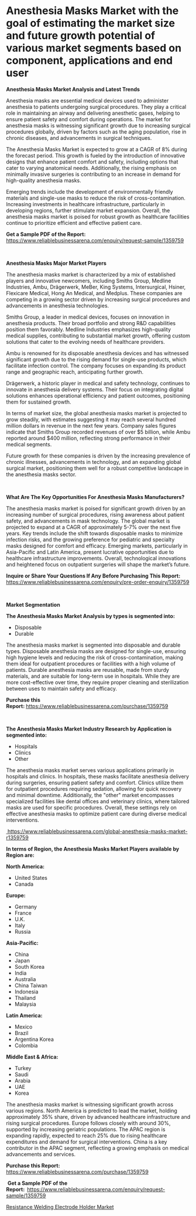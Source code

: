 <p><h1>Anesthesia Masks Market with the goal of estimating the market size and future growth potential of various market segments based on component, applications and end user</h1></p><p><strong>Anesthesia Masks Market Analysis and Latest Trends</strong></p>
<p><p>Anesthesia masks are essential medical devices used to administer anesthesia to patients undergoing surgical procedures. They play a critical role in maintaining an airway and delivering anesthetic gases, helping to ensure patient safety and comfort during operations. The market for anesthesia masks is witnessing significant growth due to increasing surgical procedures globally, driven by factors such as the aging population, rise in chronic diseases, and advancements in surgical techniques.</p><p>The Anesthesia Masks Market is expected to grow at a CAGR of 8% during the forecast period. This growth is fueled by the introduction of innovative designs that enhance patient comfort and safety, including options that cater to varying anatomical needs. Additionally, the rising emphasis on minimally invasive surgeries is contributing to an increase in demand for high-quality anesthesia masks.</p><p>Emerging trends include the development of environmentally friendly materials and single-use masks to reduce the risk of cross-contamination. Increasing investments in healthcare infrastructure, particularly in developing regions, further stimulate market expansion. Overall, the anesthesia masks market is poised for robust growth as healthcare facilities continue to prioritize efficient and effective patient care.</p></p>
<p><strong>Get a Sample PDF of the Report:&nbsp;</strong> <a href="https://www.reliablebusinessarena.com/enquiry/request-sample/1359759?utm_campaign=3294&utm_medium=2&utm_source=Github&utm_content=ia&utm_term=22032025&utm_id=anesthesia-masks">https://www.reliablebusinessarena.com/enquiry/request-sample/1359759</a></p>
<p>&nbsp;</p>
<p><strong>Anesthesia Masks Major Market Players</strong></p>
<p><p>The anesthesia masks market is characterized by a mix of established players and innovative newcomers, including Smiths Group, Medline Industries, Ambu, Drägerwerk, MeBer, King Systems, Intersurgical, Hsiner, Flexicare Medical, Hong An Medical, and Medplus. These companies are competing in a growing sector driven by increasing surgical procedures and advancements in anesthesia technologies.</p><p>Smiths Group, a leader in medical devices, focuses on innovation in anesthesia products. Their broad portfolio and strong R&D capabilities position them favorably. Medline Industries emphasizes high-quality medical supplies, contributing to substantial market growth, offering custom solutions that cater to the evolving needs of healthcare providers.</p><p>Ambu is renowned for its disposable anesthesia devices and has witnessed significant growth due to the rising demand for single-use products, which facilitate infection control. The company focuses on expanding its product range and geographic reach, anticipating further growth.</p><p>Drägerwerk, a historic player in medical and safety technology, continues to innovate in anesthesia delivery systems. Their focus on integrating digital solutions enhances operational efficiency and patient outcomes, positioning them for sustained growth.</p><p>In terms of market size, the global anesthesia masks market is projected to grow steadily, with estimates suggesting it may reach several hundred million dollars in revenue in the next few years. Company sales figures indicate that Smiths Group recorded revenues of over $5 billion, while Ambu reported around $400 million, reflecting strong performance in their medical segments.</p><p>Future growth for these companies is driven by the increasing prevalence of chronic illnesses, advancements in technology, and an expanding global surgical market, positioning them well for a robust competitive landscape in the anesthesia masks sector.</p></p>
<p>&nbsp;</p>
<p><strong>What Are The Key Opportunities For Anesthesia Masks Manufacturers?</strong></p>
<p><p>The anesthesia masks market is poised for significant growth driven by an increasing number of surgical procedures, rising awareness about patient safety, and advancements in mask technology. The global market is projected to expand at a CAGR of approximately 5-7% over the next five years. Key trends include the shift towards disposable masks to minimize infection risks, and the growing preference for pediatric and specialty masks designed for comfort and efficacy. Emerging markets, particularly in Asia-Pacific and Latin America, present lucrative opportunities due to healthcare infrastructure improvements. Overall, technological innovations and heightened focus on outpatient surgeries will shape the market’s future.</p></p>
<p><strong>Inquire or Share Your Questions If Any Before Purchasing This Report:</strong> <a href="https://www.reliablebusinessarena.com/enquiry/pre-order-enquiry/1359759?utm_campaign=3294&utm_medium=2&utm_source=Github&utm_content=ia&utm_term=22032025&utm_id=anesthesia-masks">https://www.reliablebusinessarena.com/enquiry/pre-order-enquiry/1359759</a></p>
<p>&nbsp;</p>
<p><strong>Market Segmentation</strong></p>
<p><strong>The Anesthesia Masks Market Analysis by types is segmented into:</strong></p>
<p><ul><li>Disposable</li><li>Durable</li></ul></p>
<p><p>The anesthesia masks market is segmented into disposable and durable types. Disposable anesthesia masks are designed for single-use, ensuring high hygiene levels and reducing the risk of cross-contamination, making them ideal for outpatient procedures or facilities with a high volume of patients. Durable anesthesia masks are reusable, made from sturdy materials, and are suitable for long-term use in hospitals. While they are more cost-effective over time, they require proper cleaning and sterilization between uses to maintain safety and efficacy.</p></p>
<p><strong>Purchase this Report:&nbsp;</strong><a href="https://www.reliablebusinessarena.com/purchase/1359759?utm_campaign=3294&utm_medium=2&utm_source=Github&utm_content=ia&utm_term=22032025&utm_id=anesthesia-masks">https://www.reliablebusinessarena.com/purchase/1359759</a></p>
<p>&nbsp;</p>
<p><strong>The Anesthesia Masks Market Industry Research by Application is segmented into:</strong></p>
<p><ul><li>Hospitals</li><li>Clinics</li><li>Other</li></ul></p>
<p><p>The anesthesia masks market serves various applications primarily in hospitals and clinics. In hospitals, these masks facilitate anesthesia delivery during surgeries, ensuring patient safety and comfort. Clinics utilize them for outpatient procedures requiring sedation, allowing for quick recovery and minimal downtime. Additionally, the "other" market encompasses specialized facilities like dental offices and veterinary clinics, where tailored masks are used for specific procedures. Overall, these settings rely on effective anesthesia masks to optimize patient care during diverse medical interventions.</p></p>
<p><a href="https://www.reliablebusinessarena.com/global-anesthesia-masks-market-r1359759?utm_campaign=3294&utm_medium=2&utm_source=Github&utm_content=ia&utm_term=22032025&utm_id=anesthesia-masks">&nbsp;https://www.reliablebusinessarena.com/global-anesthesia-masks-market-r1359759</a></p>
<p><strong>In terms of Region, the Anesthesia Masks Market Players available by Region are:</strong></p>
<p>
    <p> <strong> North America: </strong>
        <ul>
            <li>United States</li>
            <li>Canada</li>
        </ul>
        </p> 
    <p> <strong> Europe: </strong>
        <ul>
            <li>Germany</li>
            <li>France</li>
            <li>U.K.</li>
            <li>Italy</li>
            <li>Russia</li>
        </ul>
        </p> 
    <p> <strong> Asia-Pacific: </strong>
        <ul>
            <li>China</li>
            <li>Japan</li>
            <li>South Korea</li>
            <li>India</li>
            <li>Australia</li>
            <li>China Taiwan</li>
            <li>Indonesia</li>
            <li>Thailand</li>
            <li>Malaysia</li>
        </ul>
        </p> 
    <p> <strong> Latin America: </strong>
        <ul>
            <li>Mexico</li>
            <li>Brazil</li>
            <li>Argentina Korea</li>
            <li>Colombia</li>
        </ul>
        </p> 
    <p> <strong> Middle East & Africa: </strong>
        <ul>
            <li>Turkey</li>
            <li>Saudi</li>
            <li>Arabia</li>
            <li>UAE</li>
            <li>Korea</li>
        </ul>
    </p>
    </p>
<p><p>The anesthesia masks market is witnessing significant growth across various regions. North America is predicted to lead the market, holding approximately 35% share, driven by advanced healthcare infrastructure and rising surgical procedures. Europe follows closely with around 30%, supported by increasing geriatric populations. The APAC region is expanding rapidly, expected to reach 25% due to rising healthcare expenditures and demand for surgical interventions. China is a key contributor in the APAC segment, reflecting a growing emphasis on medical advancements and services.</p></p>
<p><strong>Purchase this Report: </strong><a href="https://www.reliablebusinessarena.com/purchase/1359759?utm_campaign=3294&utm_medium=2&utm_source=Github&utm_content=ia&utm_term=22032025&utm_id=anesthesia-masks">https://www.reliablebusinessarena.com/purchase/1359759</a></p>
<p>&nbsp;<strong>Get a Sample PDF of the Report:&nbsp;&nbsp;</strong><a href="https://www.reliablebusinessarena.com/enquiry/request-sample/1359759?utm_campaign=3294&utm_medium=2&utm_source=Github&utm_content=ia&utm_term=22032025&utm_id=anesthesia-masks">https://www.reliablebusinessarena.com/enquiry/request-sample/1359759</a></p>
<p><strong></strong></p>
<p><p><a href="https://github.com/usraceby/Market-Research-Report-List-1/blob/main/resistance-welding-electrode-holder-market.md?utm_campaign=3294&utm_medium=2&utm_source=Github&utm_content=ia&utm_term=22032025&utm_id=anesthesia-masks">Resistance Welding Electrode Holder Market</a></p></p>